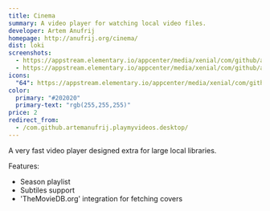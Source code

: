 ```yaml
---
title: Cinema
summary: A video player for watching local video files.
developer: Artem Anufrij
homepage: http://anufrij.org/cinema/
dist: loki
screenshots:
  - https://appstream.elementary.io/appcenter/media/xenial/com/github/artemanufrij.playmyvideos.desktop/C3FED80688C31B6275CA93F80E8A001D/screenshots/image-1_orig.png
  - https://appstream.elementary.io/appcenter/media/xenial/com/github/artemanufrij.playmyvideos.desktop/C3FED80688C31B6275CA93F80E8A001D/screenshots/image-2_orig.png
icons:
  "64": https://appstream.elementary.io/appcenter/media/xenial/com/github/artemanufrij.playmyvideos.desktop/C3FED80688C31B6275CA93F80E8A001D/icons/64x64/com.github.artemanufrij.playmyvideos_com.github.artemanufrij.playmyvideos.png
color:
  primary: "#202020"
  primary-text: "rgb(255,255,255)"
price: 2
redirect_from:
  - /com.github.artemanufrij.playmyvideos.desktop/
---
```


<p>A very fast video player designed extra for large local libraries.</p>
<p>Features:</p>
<ul>
  <li>Season playlist</li>
  <li>Subtiles support</li>
  <li>&apos;TheMovieDB.org&apos; integration for fetching covers</li>
</ul>